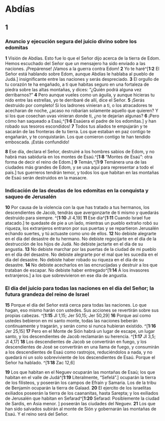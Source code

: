 # Abdías

## 1 
### Anuncio y ejecución segura del juicio divino sobre los edomitas
**1** Visión de Abdías. Esto fue lo que el Señor dijo acerca de la tierra de Edom. Hemos escuchado del Señor que un mensajero ha sido enviado a las naciones. ¡Prepárense! ¡Vamos a la guerra contra Edom! **2** Yo te haré^[**1:2** El Señor está hablando sobre Edom, aunque Abdías le hablaba al pueblo de Judá.] insignificante entre las naciones y serás despreciado. **3** El orgullo de tu corazón te ha engañado, a ti que habitas seguro en una fortaleza de piedra sobre las altas montañas, y dices: “¿Quién podrá alguna vez derribarnos?” **4** Pero aunque vueles como un águila, y aunque hicieras tu nido entre las estrellas, yo te derribaré de allí, dice el Señor. **5** ¡Serás destruido por completo! Si los ladrones vinieran a ti, o los atracadores te acecharan de noche, ¿acaso no robarían solamente aquello que quieren? Y si los que cosechan uvas vinieran donde ti, ¿no te dejarían algunas? **6** ¡Pero cómo han saqueado a Esaú,^[**1:6** Esaúera el padre de los edomitas.] y han robado sus tesoros escondidos! **7** Todos tus aliados te empujarán y te sacarán de las fronteras de tu tierra. Los que estaban en paz contigo te engañarán, y te conquistarán. Los que comieron contigo te han tendido emboscada. ¡Estás confundido! 
 

**8** Ese día, declara el Señor, destruiré a los hombres sabios de Edom, y no habrá mas sabiduría en los montes de Esaú.^[**1:8** “Montes de Esaú”: otra forma de decir el reino de Edom.] **9** Temán,^[**1:9** Temánera una de las ciudades más grandes de Edom, y se usa aquí para representar a todo el país.] tus guerreros tendrán temor, y todos los que habitan en las montañas de Esaú serán destruidos en la masacre. 
 

### Indicación de las deudas de los edomitas en la conquista y saqueo de Jerusalén
**10** Por causa de la violencia con la que has tratado a tus hermanos, los descendientes de Jacob, tendrás que avergonzarte de ti mismo y quedarás destruido para siempre. ^[**1:10** Jl 4,19] **11** Ese día^[**1:11** Cuando Israel fue atacado.] te quedaste de pie a un lado, mientras un pueblo extraño robó su riqueza, los extranjeros entraron por sus puertas y se repartieron Jerusalén echando suertes, y tú actuaste como uno de ellos. **12** No debiste alegrarte en el día del desastre de tu hermano. No debiste regocijarte en el día de la destrucción de los hijos de Judá. No debiste jactarte en el día de su angustia. **13** No debiste marchar por las puertas de la ciudad de mi pueblo en el día del desastre. No debiste alegrarte por el mal que les sucedía en el día del desastre. No debiste haber robado su riqueza en el día de su desastre. **14** No debiste acecharlos en las encrucijadas y destruir a los que trataban de escapar. No debiste haber entregado^[**1:14** A los invasores extranjeros.] a los que sobrevivieron en ese día de angustia. 
  

### El día del juicio para todas las naciones en el día del Señor; la futura grandeza del reino de Israel
**15** Porque el día del Señor está cerca para todas las naciones. Lo que hagan, eso mismo harán con ustedes. Sus acciones se revertirán sobre sus propias cabezas. ^[**1:15** Jl 1,15; Jer 50,15; Jer 50,29] **16** Porque así como ustedes bebieron en mi santo monte, todas las naciones beberán continuamente y tragarán, y serán como si nunca hubieran existido. ^[**1:16** Jer 25,15] **17** Pero en el Monte de Sión habrá un lugar de escape, un lugar santo, y los descendientes de Jacob reclamarán su herencia. ^[**1:17** Jl 3,5; Jl 4,17] **18** Los descendientes de Jacob se convertirán en fuego, y los descendientes de José se convertirán en una llama de fuego, y consumirán a los descendientes de Esaú como rastrojos, reduciéndolos a nada, y no quedará ni un solo sobreviviente de los descendientes de Esaú. Porque el Señor ha hablado. ^[**1:18** Zac 12,6] 
   

**19** Los que habitan en el Neguev ocuparán las montañas de Esaú; los que habitan en el valle de Judá^[**1:19** Literalmente, “Sefelá”.] ocuparán la tierra de los filisteos, y poseerán los campos de Efraín y Samaria. Los de la tribu de Benjamín ocuparán la tierra de Galaad. **20** El ejercito de los israelitas exiliados poseerán la tierra de los caananitas, hasta Sarepta; y los exiliados de Jerusalén que habitan en Sefarad^[**1:20** Sefarad: Posiblemente la ciudad de Sardis, en Asia menor. ] poseerán las ciudades del Neguev. **21** Los que han sido salvados subirán al monte de Sión y gobernarán las montañas de Esaú. Y el reino será del Señor. 